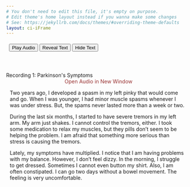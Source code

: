 ```yaml
---
# You don't need to edit this file, it's empty on purpose.
# Edit theme's home layout instead if you wanna make some changes
# See: https://jekyllrb.com/docs/themes/#overriding-theme-defaults
layout: ci-iFrame
---
```


<header class="CIE-header">
<div style="margin: auto; text-align: left; padding-top: .5em;">
&nbsp;
<audio id="EC04"><source src="/assets/audio/Parkinsons.mp3"></source></audio>
<input class="CIE-button-audio" type="button" onclick="document.getElementById('EC04').play()" value="Play Audio">
<button class="CIE-button" type="button" onclick="textReveal01()">Reveal Text</button>
<button class="CIE-button" type="button" onclick="textHide01()">Hide Text</button>
</div>
</header>

<div class="CIE-Content-Header">Recording 1: Parkinson's Symptoms</div>
<div class="center-it" style="text-align: center;"><a style="color: #933; text-decoration: none;" href="/assets/audio/Parkinsons.mp3" target="_audio">Open Audio in New Window</a></div> 		
<div id="changeFontColor">
<p class="CIE-Content" style="padding-left: 10px; padding-right: 15px;">Two years ago, I developed a spasm in my left pinky that would come and go.  When I was younger, I had minor muscle spasms whenever I was under stress.  But, the spams never lasted more than a week or two.</p>
<p class="CIE-Content" style="padding-left: 10px; padding-right: 15px;">During the last six months, I started to have severe tremors in my left arm.  My arm just shakes.  I cannot control the tremors, either.  I took some medication to relax my muscles, but they pills don’t seem to be helping the problem. I am afraid that something more serious than stress is causing the tremors.</p>
<p class="CIE-Content" style="padding-left: 10px; padding-right: 15px;">Lately, my symptoms have multiplied.  I notice that I am having problems with my balance.  However, I don’t feel dizzy. In the morning, I struggle to get dressed.   Sometimes I cannot even button my shirt.  Also, I am often constipated.  I can go two days without a bowel movement.   The feeling is very uncomfortable.</p>
</div>
